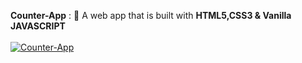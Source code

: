 **Counter-App** : :jack_o_lantern:
A web app that is built with **HTML5,CSS3 & Vanilla JAVASCRIPT**  
<br> [![Counter-App](https://img.shields.io/badge/TicTacToe-🎮-1EAEDB.svg)](https://github.com/preetamvarun/Counter-App) <br>
